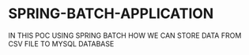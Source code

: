 # SPRING-BATCH-APPLICATION
IN THIS POC USING SPRING BATCH HOW WE CAN STORE  DATA FROM CSV FILE TO MYSQL DATABASE
